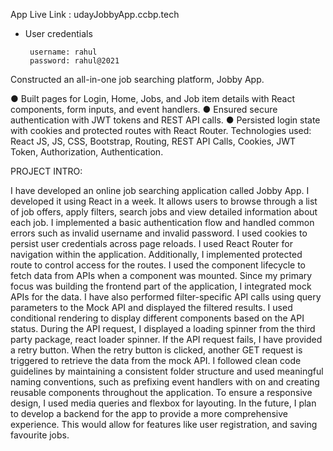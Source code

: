 App Live Link : udayJobbyApp.ccbp.tech

- User credentials

  ```text
   username: rahul
   password: rahul@2021

  ```

Constructed an all-in-one job searching platform, Jobby App.

● Built pages for Login, Home, Jobs, and Job item details with React components, form inputs, and event handlers.
● Ensured secure authentication with JWT tokens and REST API calls.
● Persisted login state with cookies and protected routes with React Router.
Technologies used: React JS, JS, CSS, Bootstrap, Routing, REST API Calls, Cookies, JWT Token, Authorization, Authentication.

PROJECT INTRO: 

I have developed an online job searching application called Jobby App. I developed it using React in a week. It allows users to browse through a list of job offers, apply filters, search jobs and view detailed information about each job. I implemented a basic authentication flow and handled common errors such as invalid username and invalid password. I used cookies to persist user credentials across page reloads. I used React Router for navigation within the application. Additionally, I implemented protected route to control access for the routes. I used the component lifecycle to fetch data from APIs when a component was mounted. Since my primary focus was building the frontend part of the application, I integrated mock APIs for the data. I have also performed filter-specific API calls using query parameters to the Mock API and displayed the filtered results. I used conditional rendering to display different components based on the API status. During the API request, I displayed a loading spinner from the third party package, react loader spinner. If the API request fails, I have provided a retry button. When the retry button is clicked, another GET request is triggered to retrieve the data from the mock API. I followed clean code guidelines by maintaining a consistent folder structure and used meaningful naming conventions, such as prefixing event handlers with on and creating reusable components throughout the application. To ensure a responsive design, I used media queries and flexbox for layouting. In the future, I plan to develop a backend for the app to provide a more comprehensive experience. This would allow for features like user registration, and saving favourite jobs.

